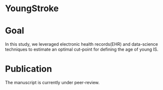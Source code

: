 # YoungStroke

# Goal
In this study, we leveraged electronic health records(EHR) and data-science techniques to estimate an optimal cut-point for defining the age of young IS. 

# Publication
The manuscript is currently under peer-review.
